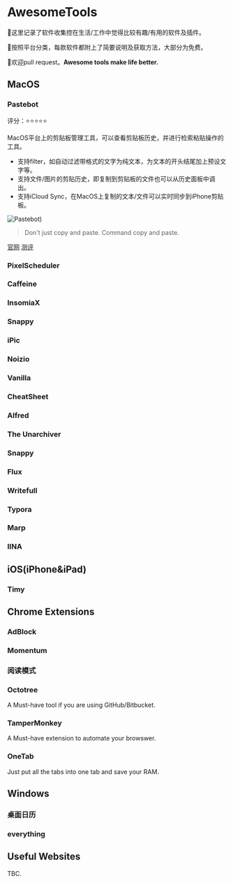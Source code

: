 # AwesomeTools

:tada:这里记录了软件收集控在生活/工作中觉得比较有趣/有用的软件及插件。

:tada:按照平台分类，每款软件都附上了简要说明及获取方法，大部分为免费。

:tada:欢迎pull request。**Awesome tools make life better.**

## MacOS

### Pastebot

评分：:star::star::star::star::star:

MacOS平台上的剪贴板管理工具，可以查看剪贴板历史，并进行检索粘贴操作的工具。

- 支持filter，如自动过滤带格式的文字为纯文本，为文本的开头结尾加上预设文字等。
- 支持文件/图片的剪贴历史，即复制到剪贴板的文件也可以从历史面板中调出。
- 支持iCloud Sync，在MacOS上复制的文本/文件可以实时同步到iPhone剪贴板。

![Pastebot](https://ws4.sinaimg.cn/large/006tKfTcly1fraoyv2ypaj30oo0iwn05.jpg))

> Don't just copy and paste. Command copy and paste.

[官网](https://tapbots.com/pastebot/) [测评](https://sspai.com/post/35370)

### PixelScheduler

### Caffeine

### InsomiaX

### Snappy

### iPic

### Noizio

### Vanilla

### CheatSheet

### Alfred

### The Unarchiver

### Snappy

### Flux

### Writefull

### Typora

### Marp

### IINA

## iOS(iPhone&iPad)

### Timy

## Chrome Extensions

### AdBlock

### Momentum

### 阅读模式

### Octotree
A Must-have tool if you are using GitHub/Bitbucket.

### TamperMonkey
A Must-have extension to automate your browswer.

### OneTab
Just put all the tabs into one tab and save your RAM.

## Windows

### 桌面日历

### everything

## Useful Websites

TBC.